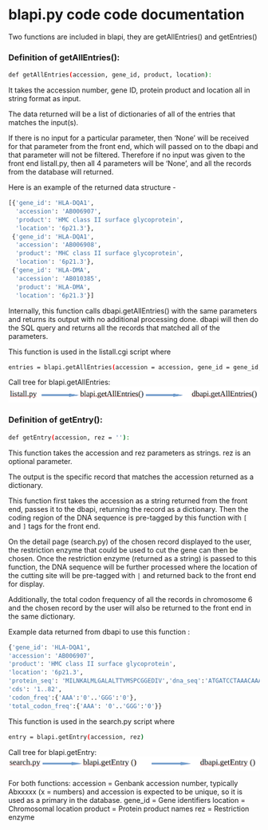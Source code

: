 # blapi.py code code documentation



Two functions are included in blapi, they are getAllEntries() and getEntries()

### Definition of getAllEntries(): 

```sh
def getAllEntries(accession, gene_id, product, location):
```

It takes the accession number, gene ID, protein product and location all in string format as input.

The data returned will be a list of dictionaries of all of the entries that matches the input(s).

If there is no input for a particular parameter, then ‘None’ will be received for that parameter from the front end, which will passed on to the dbapi and that parameter will not be filtered. Therefore if no input was given to the front end listall.py, then all 4 parameters will be ‘None’, and all the records from the database will returned.

Here is an example of the returned data structure -

```sh
[{'gene_id': 'HLA-DQA1',
  'accession': 'AB006907',
  'product': 'HMC class II surface glycoprotein',
  'location': '6p21.3'},
 {'gene_id': 'HLA-DQA1',
  'accession': 'AB006908',
  'product': 'MHC class II surface glycoprotein',
  'location': '6p21.3'},
 {'gene_id': 'HLA-DMA',
  'accession': 'AB010385',
  'product': 'HLA-DMA',
  'location': '6p21.3'}]
 ```
 Internally, this function calls dbapi.getAllEntries() with the same parameters and returns its output with no additional processing done. dbapi will then do the SQL query and returns all the records that matched all of the parameters.

This function is used in the listall.cgi script where 

```sh
entries = blapi.getAllEntries(accession = accession, gene_id = gene_id, product = product, location = location)
```

Call tree for blapi.getAllEntries:
![image](https://github.com/flolai/bbk_chromosome6/raw/master/cgi-biocomp2/bl/calltree01.png)


### Definition of getEntry(): 

```sh
def getEntry(accession, rez = ''):
```

This function takes the accession and rez parameters as strings. rez is an optional parameter.

The output is the specific record that matches the accession returned as a dictionary.

This function first takes the accession as a string returned from the front end, passes it to the dbapi, returning the record as a dictionary. Then the coding region of the DNA sequence is pre-tagged by this function with ```[``` and ```]``` tags for the front end.

On the detail page (search.py) of the chosen record displayed to the user, the restriction enzyme that could be used to cut the gene can then be chosen. Once the restriction enzyme (returned as a string) is passed to this function, the DNA sequence will be further processed where the location of the cutting site will be pre-tagged with ```|``` and returned back to the front end for display.

Additionally, the total codon frequency of all the records in chromosome 6 and the chosen record by the user will also be returned to the front end in the same dictionary.

Example data returned from dbapi to use this function :

```sh
{'gene_id': 'HLA-DQA1',
'accession': 'AB006907',
'product': 'HMC class II surface glycoprotein',
'location': '6p21.3',
'protein_seq': 'MILNKALMLGALALTTVMSPCGGEDIV','dna_seq':'ATGATCCTAAACAAAGCTCTGATGCT[GGGGGCCCTTG]CCCTGACCACCGTGATGAGCCCCTGT|GGAGGTGAAGACATTGTGG',
'cds': '1..82',
'codon_freq':{'AAA':'0'..'GGG':'0'}, 
'total_codon_freq':{'AAA': '0'..'GGG':'0'}}
```
This function is used in the search.py script where 
```sh
entry = blapi.getEntry(accession, rez)
```
Call tree for  blapi.getEntry:
![image](https://github.com/flolai/bbk_chromosome6/raw/master/cgi-biocomp2/bl/calltree2.png)

For both functions:
accession = Genbank accession number, typically Abxxxxx (x = numbers) and accession is expected to be unique, so it is used as a primary in the database.
gene_id = Gene identifiers
location = Chromosomal location
product = Protein product names
rez = Restriction enzyme





 
